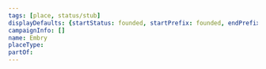```yaml
---
tags: [place, status/stub]
displayDefaults: {startStatus: founded, startPrefix: founded, endPrefix: destroyed, endStatus: destroyed}
campaignInfo: []
name: Embry
placeType:
partOf:
---
```

